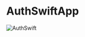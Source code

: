 # AuthSwiftApp

![AuthSwift](https://github.com/user-attachments/assets/e0db264a-15d8-436f-a2b8-546e0a0ffcf6)

